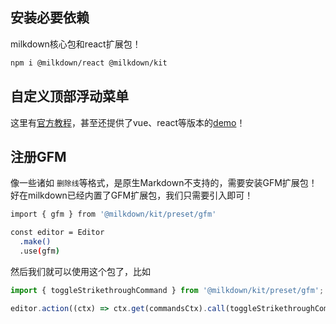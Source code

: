 ## 安装必要依赖
milkdown核心包和react扩展包！
```sh
npm i @milkdown/react @milkdown/kit
``` 

## 自定义顶部浮动菜单
这里有[官方教程](https://milkdown.dev/docs/api/plugin-tooltip)，甚至还提供了vue、react等版本的[demo](https://milkdown.dev/docs/plugin/example-tooltip-plugin)！


## 注册GFM
像一些诸如 `删除线`等格式，是原生Markdown不支持的，需要安装GFM扩展包！    
好在milkdown已经内置了GFM扩展包，我们只需要引入即可！
```sh
import { gfm } from '@milkdown/kit/preset/gfm'

const editor = Editor
  .make()
  .use(gfm)
```

然后我们就可以使用这个包了，比如
```js
import { toggleStrikethroughCommand } from '@milkdown/kit/preset/gfm';

editor.action((ctx) => ctx.get(commandsCtx).call(toggleStrikethroughCommand.key))
```

